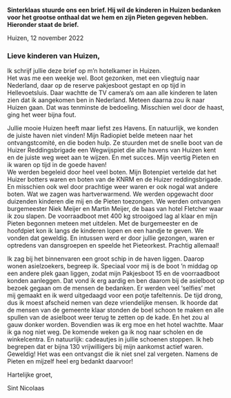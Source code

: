 **Sinterklaas stuurde ons een brief. Hij wil de kinderen in Huizen bedanken voor het grootse onthaal dat we hem en zijn Pieten gegeven hebben. Hieronder staat de brief.**

Huizen, 12 november 2022

### Lieve kinderen van Huizen,

Ik schrijf jullie deze brief op m’n hotelkamer in Huizen.\
Het was me een weekje wel. Boot gezonken, met een vliegtuig naar Nederland, daar op de reserve pakjesboot gestapt en op tijd in Hellevoetsluis. Daar wachtte de TV camera’s om aan alle kinderen te laten zien dat ik aangekomen ben in Nederland. Meteen daarna zou ik naar Huizen gaan. Dat was tenminste de bedoeling. Misschien wel door de haast, ging het weer bijna fout. 

Jullie mooie Huizen heeft maar liefst zes Havens. En natuurlijk, we konden de juiste haven niet vinden! Mijn Radiopiet belde meteen naar het ontvangstcomité, en die boden hulp. Ze stuurden met de snelle boot van de Huizer Reddingsbrigade een Wegwijspiet die alle havens van Huizen kent en de juiste weg weet aan te wijzen. En met succes. Mijn veertig Pieten en ik waren op tijd in de goede haven!\
We werden begeleid door heel veel boten. Mijn Botenpiet vertelde dat het Huizer botters waren en boten van de KNRM en de Huizer reddingsbrigade. En misschien ook wel door prachtige weer waren er ook nogal wat andere boten.
Wat we zagen was hartverwarmend. We werden opgewacht door duizenden kinderen die mij en de Pieten toezongen. We werden ontvangen burgemeester Niek Meijer en Martin Meijer, de baas van hotel Fletcher waar ik zou slapen. De voorraadboot met 400 kg strooigoed lag al klaar en mijn Pieten begonnen meteen met uitdelen.
Met de burgemeester en de hoofdpiet kon ik langs de kinderen lopen en een handje te geven. We vonden dat geweldig. En intussen werd er door jullie gezongen, waren er optredens van dansgroepen en speelde het Pieteorkest. Prachtig allemaal!

Ik zag bij het binnenvaren een groot schip in de haven liggen. Daarop wonen asielzoekers, begreep ik. Speciaal voor mij is de boot ’n middag op een andere plek gaan liggen, zodat mijn Pakjesboot 15 en de voorraadboot konden aanleggen. Dat vond ik erg aardig en ben daarom bij de asielboot op bezoek gegaan om de mensen de bedanken. Er werden veel ‘selfies’ met mij gemaakt en ik werd uitgedaagd voor een potje tafeltennis. De tijd drong, dus ik moest afscheid nemen van deze vriendelijke mensen. Ik hoorde dat de mensen van de gemeente klaar stonden de boel schoon te maken en alle spullen van de asielboot weer terug te zetten op de kade. En het zou al gauw donker worden. Bovendien was ik erg moe en het hotel wachtte. Maar ik ga nog niet weg. De komende weken ga ik nog naar scholen en de winkelcentra. En natuurlijk: cadeautjes in jullie schoenen stoppen.
Ik heb begrepen dat er bijna 130 vrijwilligers bij mijn aankomst actief waren. Geweldig!
Het was een ontvangst die ik niet snel zal vergeten. Namens de Pieten en mijzelf heel erg bedankt daarvoor!

Hartelijke groet,
<p class="signature">Sint Nicolaas</p>
